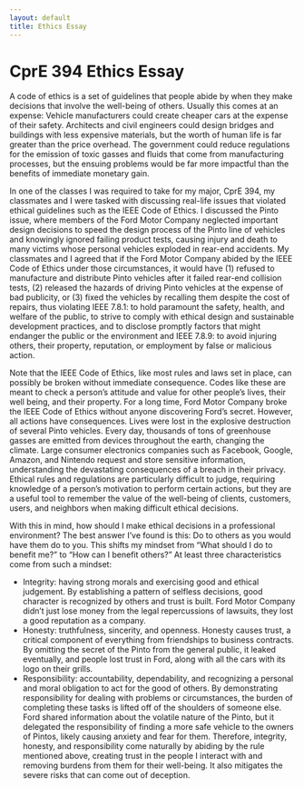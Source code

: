 ```yaml
---
layout: default
title: Ethics Essay
---
```


# CprE 394 Ethics Essay

A code of ethics is a set of guidelines that people abide by when they make decisions that involve the well-being of others. Usually this comes at an expense: Vehicle manufacturers could create cheaper cars at the expense of their safety. Architects and civil engineers could design bridges and buildings with less expensive materials, but the worth of human life is far greater than the price overhead. The government could reduce regulations for the emission of toxic gasses and fluids that come from manufacturing processes, but the ensuing problems would be far more impactful than the benefits of immediate monetary gain. 

In one of the classes I was required to take for my major, CprE 394, my classmates and I were tasked with discussing real-life issues that violated ethical guidelines such as the IEEE Code of Ethics. I discussed the Pinto issue, where members of the Ford Motor Company neglected important design decisions to speed the design process of the Pinto line of vehicles and knowingly ignored failing product tests, causing injury and death to many victims whose personal vehicles exploded in rear-end accidents. My classmates and I agreed that if the Ford Motor Company abided by the IEEE Code of Ethics under those circumstances, it would have (1) refused to manufacture and distribute Pinto vehicles after it failed rear-end collision tests, (2) released the hazards of driving Pinto vehicles at the expense of bad publicity, or (3) fixed the vehicles by recalling them despite the cost of repairs, thus violating IEEE 7.8.1: to hold paramount the safety, health, and welfare of the public, to strive to comply with ethical design and sustainable development practices, and to disclose promptly factors that might endanger the public or the environment and IEEE 7.8.9: to avoid injuring others, their property, reputation, or employment by false or malicious action.

Note that the IEEE Code of Ethics, like most rules and laws set in place, can possibly be broken without immediate consequence. Codes like these are meant to check a person’s attitude and value for other people’s lives, their well being, and their property. For a long time, Ford Motor Company broke the IEEE Code of Ethics without anyone discovering Ford’s secret. However, all actions have consequences. Lives were lost in the explosive destruction of several Pinto vehicles. Every day, thousands of tons of greenhouse gasses are emitted from devices throughout the earth, changing the climate. Large consumer electronics companies such as Facebook, Google, Amazon, and Nintendo request and store sensitive information, understanding the devastating consequences of a breach in their privacy. Ethical rules and regulations are particularly difficult to judge, requiring knowledge of a person’s motivation to perform certain actions, but they are a useful tool to remember the value of the well-being of clients, customers, users, and neighbors when making difficult ethical decisions.

With this in mind, how should I make ethical decisions in a professional environment? The best answer I’ve found is this: Do to others as you would have them do to you. This shifts my mindset from “What should I do to benefit me?” to “How can I benefit others?” At least three characteristics come from such a mindset:
 * Integrity: having strong morals and exercising good and ethical judgement. By establishing a pattern of selfless decisions, good character is recognized by others and trust is built. Ford Motor Company didn’t just lose money from the legal repercussions of lawsuits, they lost a good reputation as a company.
 * Honesty: truthfulness, sincerity, and openness. Honesty causes trust, a critical component of everything from friendships to business contracts. By omitting the secret of the Pinto from the general public, it leaked eventually, and people lost trust in Ford, along with all the cars with its logo on their grills.
 * Responsibility: accountability, dependability, and recognizing a personal and moral obligation to act for the good of others. By demonstrating responsibility for dealing with problems or circumstances, the burden of completing these tasks is lifted off of the shoulders of someone else. Ford shared information about the volatile nature of the Pinto, but it delegated the responsibility of finding a more safe vehicle to the owners of Pintos, likely causing anxiety and fear for them. 
Therefore, integrity, honesty, and responsibility come naturally by abiding by the rule mentioned above, creating trust in the people I interact with and removing burdens from them for their well-being. It also mitigates the severe risks that can come out of deception.
